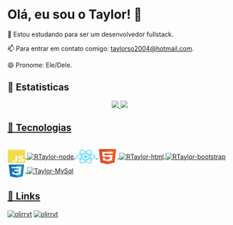 
# Olá, eu sou o Taylor! 👋


🧠 Estou estudando para ser um desenvolvedor fullstack.

📫 Para entrar em contato comigo: taylorso2004@hotmail.com.

😄 Pronome: Ele/Dele.

## 🥸 Estatisticas

<div align="center">
  <a href="https://github.com/olirrvt">
  <img height="180em" src="https://github-readme-stats.vercel.app/api?username=olirrvt&show_icons=true&theme=dark&include_all_commits=true&count_private=true"/>
  <img height="180em" src="https://github-readme-stats.vercel.app/api/top-langs/?username=olirrvt&layout=compact&langs_count=7&theme=dark"/>
</div>
  
## 🤖 Tecnologias
  
  <div style="display: inline_block"><br>
  <img align="center" alt="Taylor-Js" height="30" width="40" src="https://raw.githubusercontent.com/devicons/devicon/master/icons/javascript/javascript-plain.svg">
   <img align="center" alt="RTaylor-node" height="35" width="45" src="https://cdn.jsdelivr.net/gh/devicons/devicon/icons/nodejs/nodejs-original.svg" />
  <img align="center" alt="Taylor-react" height="35" width="45"  src="https://raw.githubusercontent.com/devicons/devicon/master/icons/react/react-original.svg">
  <img align="center" alt="Taylor-HTML" height="35" width="45" src="https://raw.githubusercontent.com/devicons/devicon/master/icons/html5/html5-original.svg">
  <img align="center" alt="RTaylor-html" height="35" width="45" src="https://cdn.jsdelivr.net/gh/devicons/devicon/icons/git/git-original.svg" />
  <img align="center" alt="RTaylor-bootstrap" height="30" width="40" src="https://cdn.jsdelivr.net/gh/devicons/devicon/icons/bootstrap/bootstrap-original.svg" />
  <img align="center" alt="Taylor-Css" height="30" width="40" 
  src="https://raw.githubusercontent.com/devicons/devicon/master/icons/css3/css3-original.svg">
    <img align="center" alt="Taylor-MySql" height="50" width="60"
  src="https://cdn.jsdelivr.net/gh/devicons/devicon/icons/mysql/mysql-original-wordmark.svg" />
    </div>
  <div>
  
  
## 🤳 Links
<a href="https://linkedin.com/in/olirrvt" target="blank"><img align="center" src="https://raw.githubusercontent.com/rahuldkjain/github-profile-readme-generator/master/src/images/icons/Social/linked-in-alt.svg" alt="olirrvt" height="30" width="40" /></a>
<a href="https://instagram.com/olirrvt" target="blank"><img align="center" src="https://raw.githubusercontent.com/rahuldkjain/github-profile-readme-generator/master/src/images/icons/Social/instagram.svg" alt="olirrvt" height="30" width="40" /></a>
 </div>
